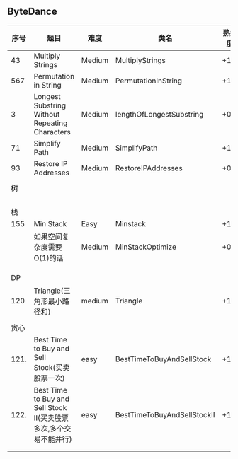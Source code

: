 ## ByteDance

| 序号 | 题目                                                         | 难度   | 类名                        | 熟悉度 |
| ---- | ------------------------------------------------------------ | ------ | --------------------------- | ------ |
| 43   | Multiply Strings                                             | Medium | MultiplyStrings             | +1     |
| 567  | Permutation in String                                        | Medium | PermutationInString         | +1     |
| 3    | Longest Substring Without Repeating Characters               | Medium | lengthOfLongestSubstring    | +0.2   |
| 71   | Simplify Path                                                | Medium | SimplifyPath                | +1     |
| 93   | Restore IP Addresses                                         | Medium | RestoreIPAddresses          | +0.6   |
|      |                                                              |        |                             |        |
| 树   |                                                              |        |                             |        |
|      |                                                              |        |                             |        |
|      |                                                              |        |                             |        |
|      |                                                              |        |                             |        |
|      |                                                              |        |                             |        |
| 栈   |                                                              |        |                             |        |
| 155  | Min Stack                                                    | Easy   | Minstack                    | +1     |
|      | 如果空间复杂度需要O(1)的话                                   | Medium | MinStackOptimize            | +0     |
|      |                                                              |        |                             |        |
|      |                                                              |        |                             |        |
|      |                                                              |        |                             |        |
| DP   |                                                              |        |                             |        |
| 120  | Triangle(三角形最小路径和)                                   | medium | Triangle                    | +1     |
|      |                                                              |        |                             |        |
| 贪心 |                                                              |        |                             |        |
| 121. | Best Time to Buy and Sell Stock(买卖股票一次)                | easy   | BestTimeToBuyAndSellStock   | +1.5   |
| 122. | Best Time to Buy and Sell Stock II(买卖股票多次,多个交易不能并行) | easy   | BestTimeToBuyAndSellStockII | +1     |
|      |                                                              |        |                             |        |
|      |                                                              |        |                             |        |





